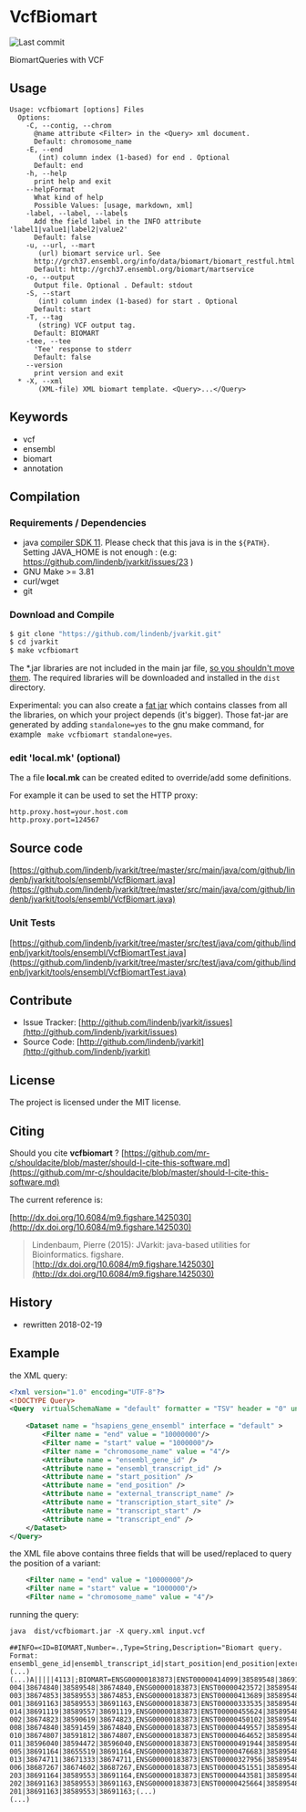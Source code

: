 # VcfBiomart

![Last commit](https://img.shields.io/github/last-commit/lindenb/jvarkit.png)

BiomartQueries with VCF


## Usage

```
Usage: vcfbiomart [options] Files
  Options:
    -C, --contig, --chrom
      @name attribute <Filter> in the <Query> xml document.
      Default: chromosome_name
    -E, --end
       (int) column index (1-based) for end . Optional
      Default: end
    -h, --help
      print help and exit
    --helpFormat
      What kind of help
      Possible Values: [usage, markdown, xml]
    -label, --label, --labels
      Add the field label in the INFO attribute 'label1|value1|label2|value2'
      Default: false
    -u, --url, --mart
       (url) biomart service url. See 
      http://grch37.ensembl.org/info/data/biomart/biomart_restful.html 
      Default: http://grch37.ensembl.org/biomart/martservice
    -o, --output
      Output file. Optional . Default: stdout
    -S, --start
       (int) column index (1-based) for start . Optional
      Default: start
    -T, --tag
       (string) VCF output tag.
      Default: BIOMART
    -tee, --tee
      'Tee' response to stderr
      Default: false
    --version
      print version and exit
  * -X, --xml
       (XML-file) XML biomart template. <Query>...</Query>

```


## Keywords

 * vcf
 * ensembl
 * biomart
 * annotation


## Compilation

### Requirements / Dependencies

* java [compiler SDK 11](https://jdk.java.net/11/). Please check that this java is in the `${PATH}`. Setting JAVA_HOME is not enough : (e.g: https://github.com/lindenb/jvarkit/issues/23 )
* GNU Make >= 3.81
* curl/wget
* git


### Download and Compile

```bash
$ git clone "https://github.com/lindenb/jvarkit.git"
$ cd jvarkit
$ make vcfbiomart
```

The *.jar libraries are not included in the main jar file, [so you shouldn't move them](https://github.com/lindenb/jvarkit/issues/15#issuecomment-140099011 ).
The required libraries will be downloaded and installed in the `dist` directory.

Experimental: you can also create a [fat jar](https://stackoverflow.com/questions/19150811/) which contains classes from all the libraries, on which your project depends (it's bigger). Those fat-jar are generated by adding `standalone=yes` to the gnu make command, for example ` make vcfbiomart standalone=yes`.

### edit 'local.mk' (optional)

The a file **local.mk** can be created edited to override/add some definitions.

For example it can be used to set the HTTP proxy:

```
http.proxy.host=your.host.com
http.proxy.port=124567
```
## Source code 

[https://github.com/lindenb/jvarkit/tree/master/src/main/java/com/github/lindenb/jvarkit/tools/ensembl/VcfBiomart.java](https://github.com/lindenb/jvarkit/tree/master/src/main/java/com/github/lindenb/jvarkit/tools/ensembl/VcfBiomart.java)

### Unit Tests

[https://github.com/lindenb/jvarkit/tree/master/src/test/java/com/github/lindenb/jvarkit/tools/ensembl/VcfBiomartTest.java](https://github.com/lindenb/jvarkit/tree/master/src/test/java/com/github/lindenb/jvarkit/tools/ensembl/VcfBiomartTest.java)


## Contribute

- Issue Tracker: [http://github.com/lindenb/jvarkit/issues](http://github.com/lindenb/jvarkit/issues)
- Source Code: [http://github.com/lindenb/jvarkit](http://github.com/lindenb/jvarkit)

## License

The project is licensed under the MIT license.

## Citing

Should you cite **vcfbiomart** ? [https://github.com/mr-c/shouldacite/blob/master/should-I-cite-this-software.md](https://github.com/mr-c/shouldacite/blob/master/should-I-cite-this-software.md)

The current reference is:

[http://dx.doi.org/10.6084/m9.figshare.1425030](http://dx.doi.org/10.6084/m9.figshare.1425030)

> Lindenbaum, Pierre (2015): JVarkit: java-based utilities for Bioinformatics. figshare.
> [http://dx.doi.org/10.6084/m9.figshare.1425030](http://dx.doi.org/10.6084/m9.figshare.1425030)


## History

* rewritten 2018-02-19

## Example

the XML query:

```xml
<?xml version="1.0" encoding="UTF-8"?>
<!DOCTYPE Query>
<Query  virtualSchemaName = "default" formatter = "TSV" header = "0" uniqueRows = "0" count = "" datasetConfigVersion = "0.6" >
			
	<Dataset name = "hsapiens_gene_ensembl" interface = "default" >
		<Filter name = "end" value = "10000000"/>
		<Filter name = "start" value = "1000000"/>
		<Filter name = "chromosome_name" value = "4"/>
		<Attribute name = "ensembl_gene_id" />
		<Attribute name = "ensembl_transcript_id" />
		<Attribute name = "start_position" />
		<Attribute name = "end_position" />
		<Attribute name = "external_transcript_name" />
		<Attribute name = "transcription_start_site" />
		<Attribute name = "transcript_start" />
		<Attribute name = "transcript_end" />
	</Dataset>
</Query>
```

the XML file above contains three fields that will be used/replaced to query the position of a variant:

```xml
	<Filter name = "end" value = "10000000"/>
	<Filter name = "start" value = "1000000"/>
	<Filter name = "chromosome_name" value = "4"/>
```

running the query:

```xml
java  dist/vcfbiomart.jar -X query.xml input.vcf
```

```
##INFO=<ID=BIOMART,Number=.,Type=String,Description="Biomart query. Format: ensembl_gene_id|ensembl_transcript_id|start_position|end_position|external_transcript_name|transcription_start_site|transcript_start|transcript_end">
(...)
(...)A|||||4113|;BIOMART=ENSG00000183873|ENST00000414099|38589548|38691164|SCN5A-004|38674840|38589548|38674840,ENSG00000183873|ENST00000423572|38589548|38691164|SCN5A-003|38674853|38589553|38674853,ENSG00000183873|ENST00000413689|38589548|38691164|SCN5A-001|38691163|38589553|38691163,ENSG00000183873|ENST00000333535|38589548|38691164|SCN5A-014|38691119|38589557|38691119,ENSG00000183873|ENST00000455624|38589548|38691164|SCN5A-002|38674823|38590619|38674823,ENSG00000183873|ENST00000450102|38589548|38691164|SCN5A-008|38674840|38591459|38674840,ENSG00000183873|ENST00000449557|38589548|38691164|SCN5A-010|38674807|38591812|38674807,ENSG00000183873|ENST00000464652|38589548|38691164|SCN5A-011|38596040|38594472|38596040,ENSG00000183873|ENST00000491944|38589548|38691164|SCN5A-005|38691164|38655519|38691164,ENSG00000183873|ENST00000476683|38589548|38691164|SCN5A-013|38674711|38671333|38674711,ENSG00000183873|ENST00000327956|38589548|38691164|SCN5A-006|38687267|38674602|38687267,ENSG00000183873|ENST00000451551|38589548|38691164|SCN5A-203|38691164|38589553|38691164,ENSG00000183873|ENST00000443581|38589548|38691164|SCN5A-202|38691163|38589553|38691163,ENSG00000183873|ENST00000425664|38589548|38691164|SCN5A-201|38691163|38589553|38691163;(...)
(...)
```


